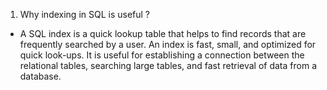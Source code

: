1. Why indexing in SQL is useful ?
- A SQL index is a quick lookup table that helps to find records that are frequently searched by a user. An index is fast, small, and optimized for quick look-ups. It is useful for establishing a connection between the relational tables, searching large tables, and fast retrieval of data from a database.
